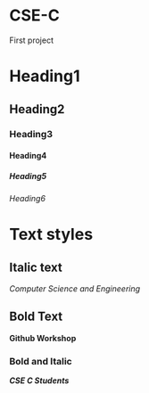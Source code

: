 # CSE-C
First project 
# Heading1
## Heading2
### Heading3
#### Heading4
##### Heading5
###### Heading6

# Text styles
## Italic text
*Computer Science and Engineering*

## Bold Text
**Github Workshop**

### Bold and Italic
***CSE C Students***
